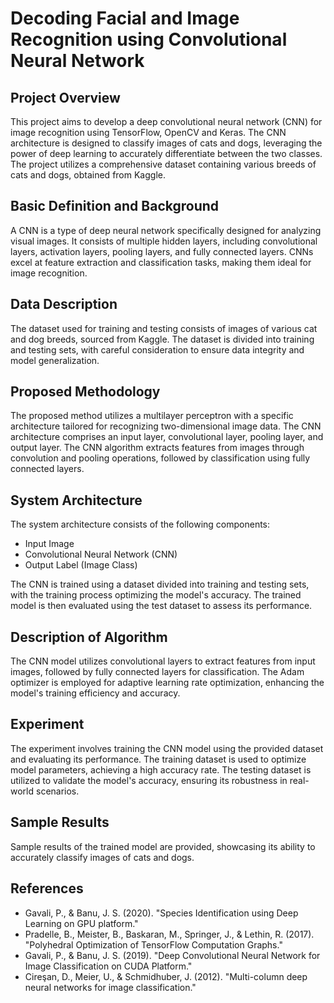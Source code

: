# Decoding Facial and Image Recognition using Convolutional Neural Network

## Project Overview

This project aims to develop a deep convolutional neural network (CNN) for image recognition using TensorFlow, OpenCV and Keras. The CNN architecture is designed to classify images of cats and dogs, leveraging the power of deep learning to accurately differentiate between the two classes. The project utilizes a comprehensive dataset containing various breeds of cats and dogs, obtained from Kaggle.

## Basic Definition and Background

A CNN is a type of deep neural network specifically designed for analyzing visual images. It consists of multiple hidden layers, including convolutional layers, activation layers, pooling layers, and fully connected layers. CNNs excel at feature extraction and classification tasks, making them ideal for image recognition.

## Data Description

The dataset used for training and testing consists of images of various cat and dog breeds, sourced from Kaggle. The dataset is divided into training and testing sets, with careful consideration to ensure data integrity and model generalization.

## Proposed Methodology

The proposed method utilizes a multilayer perceptron with a specific architecture tailored for recognizing two-dimensional image data. The CNN architecture comprises an input layer, convolutional layer, pooling layer, and output layer. The CNN algorithm extracts features from images through convolution and pooling operations, followed by classification using fully connected layers.

## System Architecture

The system architecture consists of the following components:
- Input Image
- Convolutional Neural Network (CNN)
- Output Label (Image Class)

The CNN is trained using a dataset divided into training and testing sets, with the training process optimizing the model's accuracy. The trained model is then evaluated using the test dataset to assess its performance.

## Description of Algorithm

The CNN model utilizes convolutional layers to extract features from input images, followed by fully connected layers for classification. The Adam optimizer is employed for adaptive learning rate optimization, enhancing the model's training efficiency and accuracy.

## Experiment

The experiment involves training the CNN model using the provided dataset and evaluating its performance. The training dataset is used to optimize model parameters, achieving a high accuracy rate. The testing dataset is utilized to validate the model's accuracy, ensuring its robustness in real-world scenarios.

## Sample Results

Sample results of the trained model are provided, showcasing its ability to accurately classify images of cats and dogs.

## References

- Gavali, P., & Banu, J. S. (2020). "Species Identification using Deep Learning on GPU platform."
- Pradelle, B., Meister, B., Baskaran, M., Springer, J., & Lethin, R. (2017). "Polyhedral Optimization of TensorFlow Computation Graphs."
- Gavali, P., & Banu, J. S. (2019). "Deep Convolutional Neural Network for Image Classification on CUDA Platform."
- Cireşan, D., Meier, U., & Schmidhuber, J. (2012). "Multi-column deep neural networks for image classification."

